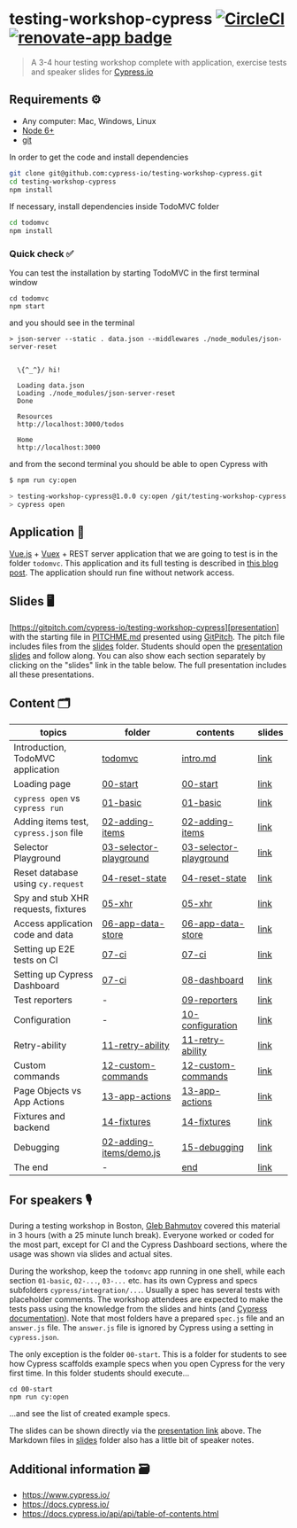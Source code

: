 # testing-workshop-cypress [![CircleCI][ci-badge]][ci-url] [![renovate-app badge][renovate-badge]][renovate-app]

> A 3-4 hour testing workshop complete with application, exercise tests and speaker slides for [Cypress.io](https://www.cypress.io/)

## Requirements ⚙️

- Any computer: Mac, Windows, Linux
- [Node 6+](https://nodejs.org/)
- [git](https://git-scm.com)

In order to get the code and install dependencies

```bash
git clone git@github.com:cypress-io/testing-workshop-cypress.git
cd testing-workshop-cypress
npm install
```

If necessary, install dependencies inside TodoMVC folder

```bash
cd todomvc
npm install
```

### Quick check ✅

You can test the installation by starting TodoMVC in the first terminal window

```shell
cd todomvc
npm start
```

and you should see in the terminal

```text
> json-server --static . data.json --middlewares ./node_modules/json-server-reset


  \{^_^}/ hi!

  Loading data.json
  Loading ./node_modules/json-server-reset
  Done

  Resources
  http://localhost:3000/todos

  Home
  http://localhost:3000
```

and from the second terminal you should be able to open Cypress with

```bash
$ npm run cy:open

> testing-workshop-cypress@1.0.0 cy:open /git/testing-workshop-cypress
> cypress open
```

## Application 💾

[Vue.js](https://vuejs.org/) + [Vuex](https://vuex.vuejs.org/) + REST server application that we are going to test is in the folder `todomvc`. This application and its full testing is described in [this blog post](https://www.cypress.io/blog/2017/11/28/testing-vue-web-application-with-vuex-data-store-and-rest-backend/). The application should run fine without network access.

## Slides 🖥

[https://gitpitch.com/cypress-io/testing-workshop-cypress][presentation] with the starting file in [PITCHME.md](PITCHME.md) presented using [GitPitch](https://gitpitch.com/). The pitch file includes files from the [slides](slides) folder. Students should open the [presentation slides][presentation] and follow along. You can also show each section separately by clicking on the "slides" link in the table below. The full presentation includes all these presentations.

[presentation]: https://gitpitch.com/cypress-io/testing-workshop-cypress

## Content 🗂

| topics                                 | folder                                                                                   | contents                                                       | slides |
| -------------------------------------- | ---------------------------------------------------------------------------------------- | ------------------------------------------------------------- | ------ |
| Introduction, TodoMVC application      | [todomvc](todomvc)                                                                       | [intro.md](slides/intro/PITCHME.md)                                   | [link](https://gitpitch.com/cypress-io/testing-workshop-cypress?p=slides/intro)
| Loading page                           | [00-start](00-start)                                                                     | [00-start](slides/00-start/PITCHME.md)                             | [link](https://gitpitch.com/cypress-io/testing-workshop-cypress?p=slides/00-start)
| `cypress open` vs `cypress run`        | [01-basic](cypress/integration/01-basic)                             | [01-basic](slides/01-basic/PITCHME.md)                             | [link](https://gitpitch.com/cypress-io/testing-workshop-cypress?p=slides/01-basic)
| Adding items test, `cypress.json` file | [02-adding-items](cypress/integration/02-adding-items)               | [02-adding-items](slides/02-adding-items/PITCHME.md)               | [link](https://gitpitch.com/cypress-io/testing-workshop-cypress?p=slides/02-adding-items)
| Selector Playground                    | [03-selector-playground](cypress/integration/03-selector-playground) | [03-selector-playground](slides/03-selector-playground/PITCHME.md) | [link](https://gitpitch.com/cypress-io/testing-workshop-cypress?p=slides/03-selector-playground)
| Reset database using `cy.request`      | [04-reset-state](cypress/integration/04-reset-state)                 | [04-reset-state](slides/04-reset-state/PITCHME.md)                 | [link](https://gitpitch.com/cypress-io/testing-workshop-cypress?p=slides/04-reset-state)
| Spy and stub XHR requests, fixtures    | [05-xhr](cypress/integration/05-xhr)                                 | [05-xhr](slides/05-xhr/PITCHME.md)                                 | [link](https://gitpitch.com/cypress-io/testing-workshop-cypress?p=slides/05-xhr)
| Access application code and data       | [06-app-data-store](cypress/integration/06-app-data-store)           | [06-app-data-store](slides/06-app-data-store/PITCHME.md)           | [link](https://gitpitch.com/cypress-io/testing-workshop-cypress?p=slides/06-app-data-store)
| Setting up E2E tests on CI             | [07-ci](cypress/integration/07-ci)                                   | [07-ci](slides/07-ci/PITCHME.md)                                   | [link](https://gitpitch.com/cypress-io/testing-workshop-cypress?p=slides/07-ci)
| Setting up Cypress Dashboard           | [07-ci](cypress/integration/07-ci)                                   | [08-dashboard](slides/08-dashboard/PITCHME.md)                     | [link](https://gitpitch.com/cypress-io/testing-workshop-cypress?p=slides/08-dashboard)
| Test reporters             | - | [09-reporters](slides/09-reporters/PITCHME.md)                     | [link](https://gitpitch.com/cypress-io/testing-workshop-cypress?p=slides/09-reporters)
| Configuration | - | [10-configuration](slides/10-configuration/PITCHME.md) | [link](https://gitpitch.com/cypress-io/testing-workshop-cypress?p=slides/10-configuration)
| Retry-ability | [11-retry-ability](cypress/integration/11-retry-ability) | [11-retry-ability](slides/11-retry-ability/PITCHME.md) | [link](https://gitpitch.com/cypress-io/testing-workshop-cypress?p=slides/11-retry-ability)
| Custom commands | [12-custom-commands](cypress/integration/12-custom-commands) | [12-custom-commands](slides/12-custom-commands/PITCHME.md)| [link](https://gitpitch.com/cypress-io/testing-workshop-cypress?p=slides/12-custom-commands)
| Page Objects vs App Actions | [13-app-actions](cypress/integration/13-app-actions) | [13-app-actions](slides/13-app-actions/PITCHME.md) | [link](https://gitpitch.com/cypress-io/testing-workshop-cypress?p=slides/13-app-actions)
| Fixtures and backend | [14-fixtures](cypress/integration/14-fixtures) | [14-fixtures](slides/14-fixtures/PITCHME.md) | [link](https://gitpitch.com/cypress-io/testing-workshop-cypress?p=slides/14-fixtures)
| Debugging | [02-adding-items/demo.js](cypress/integration/02-adding-items/demo.js) | [15-debugging](slides/15-debugging/PITCHME.md) | [link](https://gitpitch.com/cypress-io/testing-workshop-cypress?p=slides/15-debugging)
| The end                                | -                                                                                        | [end](slides/end/PITCHME.md)                                       | [link](https://gitpitch.com/cypress-io/testing-workshop-cypress?p=slides/end)

## For speakers 🎙

During a testing workshop in Boston, [Gleb Bahmutov](https://github.com/bahmutov) covered this material in 3 hours (with a 25 minute lunch break). Everyone worked or coded for the most part, except for CI and the Cypress Dashboard sections, where the usage was shown via slides and actual sites.

During the workshop, keep the `todomvc` app running in one shell, while each section `01-basic`, `02-...`, `03-...` etc. has its own Cypress and specs subfolders `cypress/integration/...`. Usually a spec has several tests with placeholder comments. The workshop attendees are expected to make the tests pass using the knowledge from the slides and hints (and [Cypress documentation](https://docs.cypress.io/)). Note that most folders have a prepared `spec.js` file and an `answer.js` file. The `answer.js` file is ignored by Cypress using a setting in `cypress.json`.

The only exception is the folder `00-start`. This is a folder for students to see how Cypress scaffolds example specs when you open Cypress for the very first time. In this folder students should execute...

```
cd 00-start
npm run cy:open
```

...and see the list of created example specs.

The slides can be shown directly via the [presentation link][presentation] above. The Markdown files in [slides](slides) folder also has a little bit of speaker notes.

## Additional information 🗃

- https://www.cypress.io/
- https://docs.cypress.io/
- https://docs.cypress.io/api/api/table-of-contents.html

[ci-badge]: https://circleci.com/gh/cypress-io/testing-workshop-cypress.svg?style=svg
[ci-url]: https://circleci.com/gh/cypress-io/testing-workshop-cypress
[renovate-badge]: https://img.shields.io/badge/renovate-app-blue.svg
[renovate-app]: https://renovateapp.com/
